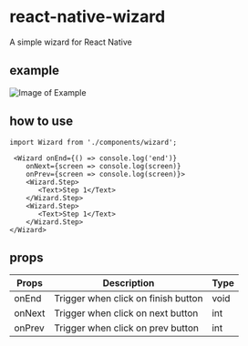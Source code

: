 # react-native-wizard
A simple wizard for React Native

## example
![Image of Example](https://user-images.githubusercontent.com/5220867/72733432-d327e700-3bd2-11ea-8d5b-b8a5a6a03f7e.gif)

## how to use
```
import Wizard from './components/wizard';

 <Wizard onEnd={() => console.log('end')} 
    onNext={screen => console.log(screen)} 
    onPrev={screen => console.log(screen)}>
    <Wizard.Step>
       <Text>Step 1</Text>
    </Wizard.Step>
    <Wizard.Step>
       <Text>Step 1</Text> 
    </Wizard.Step>
</Wizard>
```

## props

| Props        | Description                         | Type          |
| ------------ | ----------------------------------- | ------------- |
| onEnd        | Trigger when click on finish button | void |
| onNext       | Trigger when click on next button   | int  |
| onPrev       | Trigger when click on prev button   | int  |
